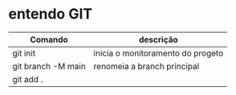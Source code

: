 # entendo GIT

|Comando|descrição|
|-|-|
|git init | inicia o monitoramento do progeto |
|git branch -M main| renomeia a branch principal|
|git add . 